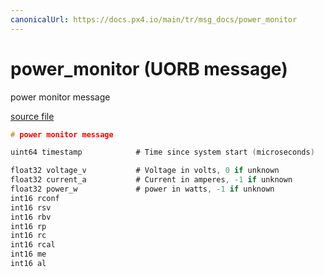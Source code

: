 ```yaml
---
canonicalUrl: https://docs.px4.io/main/tr/msg_docs/power_monitor
---
```


# power_monitor (UORB message)

power monitor message

[source file](https://github.com/PX4/PX4-Autopilot/blob/release/1.13/msg/power_monitor.msg)

```c
# power monitor message

uint64 timestamp            # Time since system start (microseconds)

float32 voltage_v           # Voltage in volts, 0 if unknown
float32 current_a           # Current in amperes, -1 if unknown
float32 power_w             # power in watts, -1 if unknown
int16 rconf
int16 rsv
int16 rbv
int16 rp
int16 rc
int16 rcal
int16 me
int16 al

```
